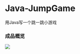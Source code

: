 # Java-JumpGame
用Java写一个跳一跳小游戏
### 成品概览
![](https://github.com/djh-sudo/Java-jumpGame/blob/main/PIC/demo.gif)

